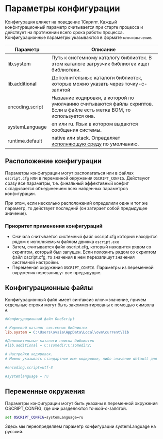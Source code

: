 # Параметры конфигурации

Конфигурация влияет на поведение 1Скрипт. Каждый конфигурационный параметр считывается при старте процесса и действует на протяжении всего срока работы процесса.
Конфигурационные параметры указываются в формате `ключ=значение`.

| Параметр | Описание |
|---|---|
|lib.system|Путь к системному каталогу библиотек. В этом каталоге загрузчик библиотек ищет библиотеки.|
|lib.additional|Дополнительные каталоги библиотек, которые можно указать через точку-с-запятой|
|encoding.script|Название кодировки, в которой по умолчанию считываются файлы скриптов. Если в файле есть метка BOM, то используется она.|
|systemLanguage|en или ru. Язык в котором выдаются сообщения системы.|
|runtime.default|native или stack. Определяет [исполняющую среду](/learn/native) по умолчанию.|

## Расположение конфигурации

Параметры конфигурации могут располагаться или в файлах `oscript.cfg` или в переменной окружения `OSCRIPT_CONFIG`. Действуют сразу все параметры, т.е. финальный эффективный конфиг складывается объединением всех найденных параметров конфигурации.

При этом, если несколько расположений определили один и тот же параметр, то действует последний (он затирает собой предыдущее значение).

### Приоритет применения конфигураций

* Сначала считывается системный файл oscript.cfg который находится рядом с исполняемым файлом движка `oscript.exe`
* Затем, считывается файл oscript.cfg, который находится рядом со скриптом, который был запущен. Если положить рядом со скриптом файл oscript.cfg, то значения в нем перезапишут значения системной настройки.
* Переменная окружения `OSCRIPT_CONFIG`. Параметры из переменной окружения перезапишут все предыдущие.

## Конфигурационные файлы

Конфигурационный файл имеет синтаксис ключ=значение, причем отдельные строки могут быть закомментированы с помощью символа `#`.

```ini
#Конфигурационный файл OneScript

# Корневой каталог системных библиотек
lib.system = C:\Users\ovsia\AppData\Local\ovm\current\lib

#Дополнительные каталоги поиска библиотек
#lib.additional = C:\somedir;C:somedir2;

# Настройки кодировок.
# Можно указывать стандартное имя кодировки, либо значение default для выбора системной кодировки

#encoding.script=utf-8

#systemlanguage = ru
```

## Переменные окружения

Параметры конфигурации могут быть указаны в переменной окружения OSCRIPT_CONFIG, где они разделяются точкой-с-запятой.

```cmd
set OSCRIPT_CONFIG=systemLanguage=ru
```

Здесь мы переопределяем параметр конфигурации systemLanguage на русский.
